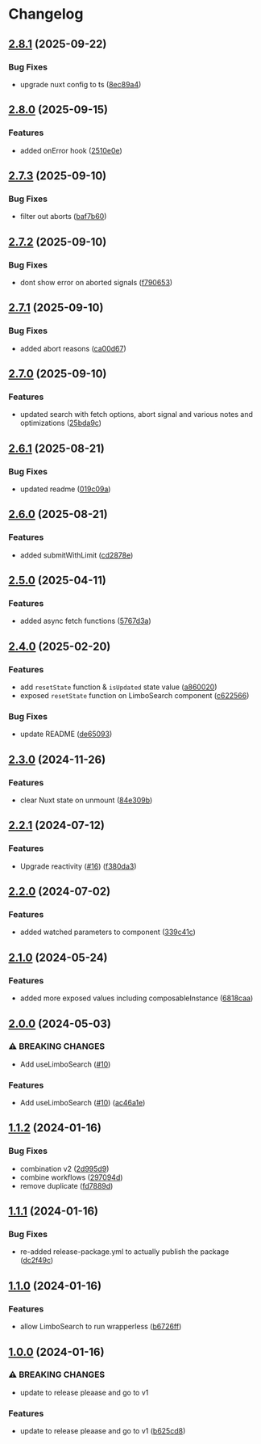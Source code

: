 # Changelog

## [2.8.1](https://github.com/limbo-works/Limbo.Nuxt.Search/compare/v2.8.0...v2.8.1) (2025-09-22)


### Bug Fixes

* upgrade nuxt config to ts ([8ec89a4](https://github.com/limbo-works/Limbo.Nuxt.Search/commit/8ec89a4597f3590edaca0f072cead5e11f5663e0))

## [2.8.0](https://github.com/limbo-works/Limbo.Nuxt.Search/compare/v2.7.3...v2.8.0) (2025-09-15)


### Features

* added onError hook ([2510e0e](https://github.com/limbo-works/Limbo.Nuxt.Search/commit/2510e0e7798b0bca4fb440a189b001829e0efa38))

## [2.7.3](https://github.com/limbo-works/Limbo.Nuxt.Search/compare/v2.7.2...v2.7.3) (2025-09-10)


### Bug Fixes

* filter out aborts ([baf7b60](https://github.com/limbo-works/Limbo.Nuxt.Search/commit/baf7b60a717d50ae8bbdfc683eb31d174cbf906e))

## [2.7.2](https://github.com/limbo-works/Limbo.Nuxt.Search/compare/v2.7.1...v2.7.2) (2025-09-10)


### Bug Fixes

* dont show error on aborted signals ([f790653](https://github.com/limbo-works/Limbo.Nuxt.Search/commit/f790653135482d782ac06bc6845382e349bf689c))

## [2.7.1](https://github.com/limbo-works/Limbo.Nuxt.Search/compare/v2.7.0...v2.7.1) (2025-09-10)


### Bug Fixes

* added abort reasons ([ca00d67](https://github.com/limbo-works/Limbo.Nuxt.Search/commit/ca00d674c12e7f318287636279a4d20cc4517d0d))

## [2.7.0](https://github.com/limbo-works/Limbo.Nuxt.Search/compare/v2.6.1...v2.7.0) (2025-09-10)


### Features

* updated search with fetch options, abort signal and various notes and optimizations ([25bda9c](https://github.com/limbo-works/Limbo.Nuxt.Search/commit/25bda9c347a89fc249ddae8c7a18be8f306c8961))

## [2.6.1](https://github.com/limbo-works/Limbo.Nuxt.Search/compare/v2.6.0...v2.6.1) (2025-08-21)


### Bug Fixes

* updated readme ([019c09a](https://github.com/limbo-works/Limbo.Nuxt.Search/commit/019c09aad0189cc511a1200c98e411ecb49e162f))

## [2.6.0](https://github.com/limbo-works/Limbo.Nuxt.Search/compare/v2.5.0...v2.6.0) (2025-08-21)


### Features

* added submitWithLimit ([cd2878e](https://github.com/limbo-works/Limbo.Nuxt.Search/commit/cd2878e5b117c0de85ca3b53a52f2efe735bf411))

## [2.5.0](https://github.com/limbo-works/Limbo.Nuxt.Search/compare/v2.4.0...v2.5.0) (2025-04-11)


### Features

* added async fetch functions ([5767d3a](https://github.com/limbo-works/Limbo.Nuxt.Search/commit/5767d3a45d8d7b7a69afef64500e04de84538847))

## [2.4.0](https://github.com/limbo-works/Limbo.Nuxt.Search/compare/v2.3.0...v2.4.0) (2025-02-20)


### Features

* add `resetState` function & `isUpdated` state value ([a860020](https://github.com/limbo-works/Limbo.Nuxt.Search/commit/a8600204a909604df62201f1ffb326b1b5b7bfaa))
* exposed `resetState` function on LimboSearch component ([c622566](https://github.com/limbo-works/Limbo.Nuxt.Search/commit/c622566d9493e3dc88598734271bace5b799a910))


### Bug Fixes

* update README ([de65093](https://github.com/limbo-works/Limbo.Nuxt.Search/commit/de650936a32993d0fada628bbf5ef0810255ad5e))

## [2.3.0](https://github.com/limbo-works/Limbo.Nuxt.Search/compare/v2.2.1...v2.3.0) (2024-11-26)


### Features

* clear Nuxt state on unmount ([84e309b](https://github.com/limbo-works/Limbo.Nuxt.Search/commit/84e309b6f2937cbf8d960549c226ffb6109dff41))

## [2.2.1](https://github.com/limbo-works/Limbo.Nuxt.Search/compare/v2.2.0...v2.2.1) (2024-07-12)


### Features

* Upgrade reactivity ([#16](https://github.com/limbo-works/Limbo.Nuxt.Search/issues/16)) ([f380da3](https://github.com/limbo-works/Limbo.Nuxt.Search/commit/f380da370e1861ddf740557d8ce0a6724163840e))

## [2.2.0](https://github.com/limbo-works/Limbo.Nuxt.Search/compare/v2.1.0...v2.2.0) (2024-07-02)


### Features

* added watched parameters to component ([339c41c](https://github.com/limbo-works/Limbo.Nuxt.Search/commit/339c41c9467a0d8ef4ec62d15a1472e4437ce9dc))

## [2.1.0](https://github.com/limbo-works/Limbo.Nuxt.Search/compare/v2.0.0...v2.1.0) (2024-05-24)


### Features

* added more exposed values including composableInstance ([6818caa](https://github.com/limbo-works/Limbo.Nuxt.Search/commit/6818caaaa07f248064dbb526772962173c70014b))

## [2.0.0](https://github.com/limbo-works/Limbo.Nuxt.Search/compare/v1.1.2...v2.0.0) (2024-05-03)


### ⚠ BREAKING CHANGES

* Add useLimboSearch ([#10](https://github.com/limbo-works/Limbo.Nuxt.Search/issues/10))

### Features

* Add useLimboSearch ([#10](https://github.com/limbo-works/Limbo.Nuxt.Search/issues/10)) ([ac46a1e](https://github.com/limbo-works/Limbo.Nuxt.Search/commit/ac46a1ec6bacb2b501a98a17b028a18fa415483d))

## [1.1.2](https://github.com/limbo-works/Limbo.Nuxt.Search/compare/v1.1.1...v1.1.2) (2024-01-16)


### Bug Fixes

* combination v2 ([2d995d9](https://github.com/limbo-works/Limbo.Nuxt.Search/commit/2d995d939a6ddfa5ec387835361205d6e510a239))
* combine workflows ([297094d](https://github.com/limbo-works/Limbo.Nuxt.Search/commit/297094dcd4558022a3a8609d9d1d0b1daf9168bb))
* remove duplicate ([fd7889d](https://github.com/limbo-works/Limbo.Nuxt.Search/commit/fd7889d1a43f6493e3d0a65d6bffbd31f340e313))

## [1.1.1](https://github.com/limbo-works/Limbo.Nuxt.Search/compare/v1.1.0...v1.1.1) (2024-01-16)


### Bug Fixes

* re-added release-package.yml to actually publish the package ([dc2f49c](https://github.com/limbo-works/Limbo.Nuxt.Search/commit/dc2f49cd33390f4bb1f151225dc39dda0e802730))

## [1.1.0](https://github.com/limbo-works/Limbo.Nuxt.Search/compare/v1.0.0...v1.1.0) (2024-01-16)


### Features

* allow LimboSearch to run wrapperless ([b6726ff](https://github.com/limbo-works/Limbo.Nuxt.Search/commit/b6726ff25de150cb1d1919d388089f0f7dc2d176))

## [1.0.0](https://github.com/limbo-works/Limbo.Nuxt.Search/compare/0.2.0...v1.0.0) (2024-01-16)


### ⚠ BREAKING CHANGES

* update to release pleaase and go to v1

### Features

* update to release pleaase and go to v1 ([b625cd8](https://github.com/limbo-works/Limbo.Nuxt.Search/commit/b625cd8cc556a54bcca2a6073df359e1c5af8607))
